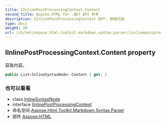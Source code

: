 ```yaml
---
title: IInlinePostProcessingContext.Content
second_title: Aspose.HTML for .NET API 参考
description: IInlinePostProcessingContext 财产. 获取内容
type: docs
weight: 20
url: /zh/net/aspose.html.toolkit.markdown.syntax.parser/iinlinepostprocessingcontext/content/
---
```

## IInlinePostProcessingContext.Content property

获取内容。

```csharp
public List<InlineSyntaxNode> Content { get; }
```

### 也可以看看

* class [InlineSyntaxNode](../../../aspose.html.toolkit.markdown.syntax/inlinesyntaxnode/)
* interface [IInlinePostProcessingContext](../)
* 命名空间 [Aspose.Html.Toolkit.Markdown.Syntax.Parser](../../iinlinepostprocessingcontext/)
* 部件 [Aspose.HTML](../../../)


